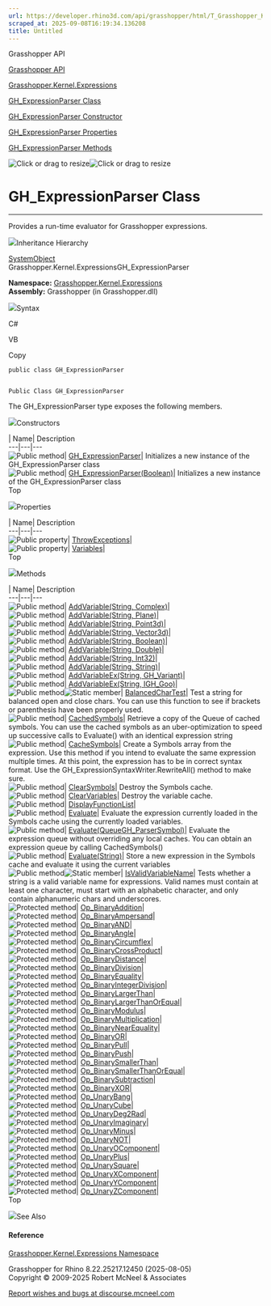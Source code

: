 ```yaml
---
url: https://developer.rhino3d.com/api/grasshopper/html/T_Grasshopper_Kernel_Expressions_GH_ExpressionParser.htm
scraped_at: 2025-09-08T16:19:34.136208
title: Untitled
---
```


Grasshopper API

[Grasshopper API](../html/723c01da-9986-4db2-8f53-6f3a7494df75.htm
"Grasshopper API")

[Grasshopper.Kernel.Expressions](../html/N_Grasshopper_Kernel_Expressions.htm
"Grasshopper.Kernel.Expressions")

[GH_ExpressionParser
Class](../html/T_Grasshopper_Kernel_Expressions_GH_ExpressionParser.htm
"GH_ExpressionParser Class")

[GH_ExpressionParser Constructor
](../html/Overload_Grasshopper_Kernel_Expressions_GH_ExpressionParser__ctor.htm
"GH_ExpressionParser Constructor ")

[GH_ExpressionParser
Properties](../html/Properties_T_Grasshopper_Kernel_Expressions_GH_ExpressionParser.htm
"GH_ExpressionParser Properties")

[GH_ExpressionParser
Methods](../html/Methods_T_Grasshopper_Kernel_Expressions_GH_ExpressionParser.htm
"GH_ExpressionParser Methods")

![Click or drag to resize](../icons/TocOpen.gif)![Click or drag to
resize](../icons/TocClose.gif)

# GH_ExpressionParser Class  
  
---  
  
Provides a run-time evaluator for Grasshopper expressions.

![](../icons/SectionExpanded.png)Inheritance Hierarchy

[SystemObject](https://docs.microsoft.com/dotnet/api/system.object)  
Grasshopper.Kernel.ExpressionsGH_ExpressionParser  

**Namespace:**
[Grasshopper.Kernel.Expressions](N_Grasshopper_Kernel_Expressions.htm)  
**Assembly:** Grasshopper (in Grasshopper.dll)

![](../icons/SectionExpanded.png)Syntax

C#

VB

Copy

    
    
    public class GH_ExpressionParser
    
    
    Public Class GH_ExpressionParser

The GH_ExpressionParser type exposes the following members.

![](../icons/SectionExpanded.png)Constructors

| Name| Description  
---|---|---  
![Public method](../icons/pubmethod.gif)|
[GH_ExpressionParser](M_Grasshopper_Kernel_Expressions_GH_ExpressionParser__ctor.htm)|
Initializes a new instance of the GH_ExpressionParser class  
![Public method](../icons/pubmethod.gif)|
[GH_ExpressionParser(Boolean)](M_Grasshopper_Kernel_Expressions_GH_ExpressionParser__ctor_1.htm)|
Initializes a new instance of the GH_ExpressionParser class  
Top

![](../icons/SectionExpanded.png)Properties

| Name| Description  
---|---|---  
![Public property](../icons/pubproperty.gif)|
[ThrowExceptions](P_Grasshopper_Kernel_Expressions_GH_ExpressionParser_ThrowExceptions.htm)|  
![Public property](../icons/pubproperty.gif)|
[Variables](P_Grasshopper_Kernel_Expressions_GH_ExpressionParser_Variables.htm)|  
Top

![](../icons/SectionExpanded.png)Methods

| Name| Description  
---|---|---  
![Public method](../icons/pubmethod.gif)| [AddVariable(String,
Complex)](M_Grasshopper_Kernel_Expressions_GH_ExpressionParser_AddVariable.htm)|  
![Public method](../icons/pubmethod.gif)| [AddVariable(String,
Plane)](M_Grasshopper_Kernel_Expressions_GH_ExpressionParser_AddVariable_1.htm)|  
![Public method](../icons/pubmethod.gif)| [AddVariable(String,
Point3d)](M_Grasshopper_Kernel_Expressions_GH_ExpressionParser_AddVariable_2.htm)|  
![Public method](../icons/pubmethod.gif)| [AddVariable(String,
Vector3d)](M_Grasshopper_Kernel_Expressions_GH_ExpressionParser_AddVariable_3.htm)|  
![Public method](../icons/pubmethod.gif)| [AddVariable(String,
Boolean)](M_Grasshopper_Kernel_Expressions_GH_ExpressionParser_AddVariable_4.htm)|  
![Public method](../icons/pubmethod.gif)| [AddVariable(String,
Double)](M_Grasshopper_Kernel_Expressions_GH_ExpressionParser_AddVariable_5.htm)|  
![Public method](../icons/pubmethod.gif)| [AddVariable(String,
Int32)](M_Grasshopper_Kernel_Expressions_GH_ExpressionParser_AddVariable_6.htm)|  
![Public method](../icons/pubmethod.gif)| [AddVariable(String,
String)](M_Grasshopper_Kernel_Expressions_GH_ExpressionParser_AddVariable_7.htm)|  
![Public method](../icons/pubmethod.gif)| [AddVariableEx(String,
GH_Variant)](M_Grasshopper_Kernel_Expressions_GH_ExpressionParser_AddVariableEx.htm)|  
![Public method](../icons/pubmethod.gif)| [AddVariableEx(String,
IGH_Goo)](M_Grasshopper_Kernel_Expressions_GH_ExpressionParser_AddVariableEx_1.htm)|  
![Public method](../icons/pubmethod.gif)![Static member](../icons/static.gif)|
[BalancedCharTest](M_Grasshopper_Kernel_Expressions_GH_ExpressionParser_BalancedCharTest.htm)|
Test a string for balanced open and close chars. You can use this function to
see if brackets or parenthesis have been properly used.  
![Public method](../icons/pubmethod.gif)|
[CachedSymbols](M_Grasshopper_Kernel_Expressions_GH_ExpressionParser_CachedSymbols.htm)|
Retrieve a copy of the Queue of cached symbols. You can use the cached symbols
as an uber-optimization to speed up successive calls to Evaluate() with an
identical expression string  
![Public method](../icons/pubmethod.gif)|
[CacheSymbols](M_Grasshopper_Kernel_Expressions_GH_ExpressionParser_CacheSymbols.htm)|
Create a Symbols array from the expression. Use this method if you intend to
evaluate the same expression multiple times. At this point, the expression has
to be in correct syntax format. Use the GH_ExpressionSyntaxWriter.RewriteAll()
method to make sure.  
![Public method](../icons/pubmethod.gif)|
[ClearSymbols](M_Grasshopper_Kernel_Expressions_GH_ExpressionParser_ClearSymbols.htm)|
Destroy the Symbols cache.  
![Public method](../icons/pubmethod.gif)|
[ClearVariables](M_Grasshopper_Kernel_Expressions_GH_ExpressionParser_ClearVariables.htm)|
Destroy the variable cache.  
![Public method](../icons/pubmethod.gif)|
[DisplayFunctionList](M_Grasshopper_Kernel_Expressions_GH_ExpressionParser_DisplayFunctionList.htm)|  
![Public method](../icons/pubmethod.gif)|
[Evaluate](M_Grasshopper_Kernel_Expressions_GH_ExpressionParser_Evaluate.htm)|
Evaluate the expression currently loaded in the Symbols cache using the
currently loaded variables.  
![Public method](../icons/pubmethod.gif)|
[Evaluate(QueueGH_ParserSymbol)](M_Grasshopper_Kernel_Expressions_GH_ExpressionParser_Evaluate_1.htm)|
Evaluate the expression queue without overriding any local caches. You can
obtain an expression queue by calling CachedSymbols()  
![Public method](../icons/pubmethod.gif)|
[Evaluate(String)](M_Grasshopper_Kernel_Expressions_GH_ExpressionParser_Evaluate_2.htm)|
Store a new expression in the Symbols cache and evaluate it using the current
variables  
![Public method](../icons/pubmethod.gif)![Static member](../icons/static.gif)|
[IsValidVariableName](M_Grasshopper_Kernel_Expressions_GH_ExpressionParser_IsValidVariableName.htm)|
Tests whether a string is a valid variable name for expressions. Valid names
must contain at least one character, must start with an alphabetic character,
and only contain alphanumeric chars and underscores.  
![Protected method](../icons/protmethod.gif)|
[Op_BinaryAddition](M_Grasshopper_Kernel_Expressions_GH_ExpressionParser_Op_BinaryAddition.htm)|  
![Protected method](../icons/protmethod.gif)|
[Op_BinaryAmpersand](M_Grasshopper_Kernel_Expressions_GH_ExpressionParser_Op_BinaryAmpersand.htm)|  
![Protected method](../icons/protmethod.gif)|
[Op_BinaryAND](M_Grasshopper_Kernel_Expressions_GH_ExpressionParser_Op_BinaryAND.htm)|  
![Protected method](../icons/protmethod.gif)|
[Op_BinaryAngle](M_Grasshopper_Kernel_Expressions_GH_ExpressionParser_Op_BinaryAngle.htm)|  
![Protected method](../icons/protmethod.gif)|
[Op_BinaryCircumflex](M_Grasshopper_Kernel_Expressions_GH_ExpressionParser_Op_BinaryCircumflex.htm)|  
![Protected method](../icons/protmethod.gif)|
[Op_BinaryCrossProduct](M_Grasshopper_Kernel_Expressions_GH_ExpressionParser_Op_BinaryCrossProduct.htm)|  
![Protected method](../icons/protmethod.gif)|
[Op_BinaryDistance](M_Grasshopper_Kernel_Expressions_GH_ExpressionParser_Op_BinaryDistance.htm)|  
![Protected method](../icons/protmethod.gif)|
[Op_BinaryDivision](M_Grasshopper_Kernel_Expressions_GH_ExpressionParser_Op_BinaryDivision.htm)|  
![Protected method](../icons/protmethod.gif)|
[Op_BinaryEquality](M_Grasshopper_Kernel_Expressions_GH_ExpressionParser_Op_BinaryEquality.htm)|  
![Protected method](../icons/protmethod.gif)|
[Op_BinaryIntegerDivision](M_Grasshopper_Kernel_Expressions_GH_ExpressionParser_Op_BinaryIntegerDivision.htm)|  
![Protected method](../icons/protmethod.gif)|
[Op_BinaryLargerThan](M_Grasshopper_Kernel_Expressions_GH_ExpressionParser_Op_BinaryLargerThan.htm)|  
![Protected method](../icons/protmethod.gif)|
[Op_BinaryLargerThanOrEqual](M_Grasshopper_Kernel_Expressions_GH_ExpressionParser_Op_BinaryLargerThanOrEqual.htm)|  
![Protected method](../icons/protmethod.gif)|
[Op_BinaryModulus](M_Grasshopper_Kernel_Expressions_GH_ExpressionParser_Op_BinaryModulus.htm)|  
![Protected method](../icons/protmethod.gif)|
[Op_BinaryMultiplication](M_Grasshopper_Kernel_Expressions_GH_ExpressionParser_Op_BinaryMultiplication.htm)|  
![Protected method](../icons/protmethod.gif)|
[Op_BinaryNearEquality](M_Grasshopper_Kernel_Expressions_GH_ExpressionParser_Op_BinaryNearEquality.htm)|  
![Protected method](../icons/protmethod.gif)|
[Op_BinaryOR](M_Grasshopper_Kernel_Expressions_GH_ExpressionParser_Op_BinaryOR.htm)|  
![Protected method](../icons/protmethod.gif)|
[Op_BinaryPull](M_Grasshopper_Kernel_Expressions_GH_ExpressionParser_Op_BinaryPull.htm)|  
![Protected method](../icons/protmethod.gif)|
[Op_BinaryPush](M_Grasshopper_Kernel_Expressions_GH_ExpressionParser_Op_BinaryPush.htm)|  
![Protected method](../icons/protmethod.gif)|
[Op_BinarySmallerThan](M_Grasshopper_Kernel_Expressions_GH_ExpressionParser_Op_BinarySmallerThan.htm)|  
![Protected method](../icons/protmethod.gif)|
[Op_BinarySmallerThanOrEqual](M_Grasshopper_Kernel_Expressions_GH_ExpressionParser_Op_BinarySmallerThanOrEqual.htm)|  
![Protected method](../icons/protmethod.gif)|
[Op_BinarySubtraction](M_Grasshopper_Kernel_Expressions_GH_ExpressionParser_Op_BinarySubtraction.htm)|  
![Protected method](../icons/protmethod.gif)|
[Op_BinaryXOR](M_Grasshopper_Kernel_Expressions_GH_ExpressionParser_Op_BinaryXOR.htm)|  
![Protected method](../icons/protmethod.gif)|
[Op_UnaryBang](M_Grasshopper_Kernel_Expressions_GH_ExpressionParser_Op_UnaryBang.htm)|  
![Protected method](../icons/protmethod.gif)|
[Op_UnaryCube](M_Grasshopper_Kernel_Expressions_GH_ExpressionParser_Op_UnaryCube.htm)|  
![Protected method](../icons/protmethod.gif)|
[Op_UnaryDeg2Rad](M_Grasshopper_Kernel_Expressions_GH_ExpressionParser_Op_UnaryDeg2Rad.htm)|  
![Protected method](../icons/protmethod.gif)|
[Op_UnaryImaginary](M_Grasshopper_Kernel_Expressions_GH_ExpressionParser_Op_UnaryImaginary.htm)|  
![Protected method](../icons/protmethod.gif)|
[Op_UnaryMinus](M_Grasshopper_Kernel_Expressions_GH_ExpressionParser_Op_UnaryMinus.htm)|  
![Protected method](../icons/protmethod.gif)|
[Op_UnaryNOT](M_Grasshopper_Kernel_Expressions_GH_ExpressionParser_Op_UnaryNOT.htm)|  
![Protected method](../icons/protmethod.gif)|
[Op_UnaryOComponent](M_Grasshopper_Kernel_Expressions_GH_ExpressionParser_Op_UnaryOComponent.htm)|  
![Protected method](../icons/protmethod.gif)|
[Op_UnaryPlus](M_Grasshopper_Kernel_Expressions_GH_ExpressionParser_Op_UnaryPlus.htm)|  
![Protected method](../icons/protmethod.gif)|
[Op_UnarySquare](M_Grasshopper_Kernel_Expressions_GH_ExpressionParser_Op_UnarySquare.htm)|  
![Protected method](../icons/protmethod.gif)|
[Op_UnaryXComponent](M_Grasshopper_Kernel_Expressions_GH_ExpressionParser_Op_UnaryXComponent.htm)|  
![Protected method](../icons/protmethod.gif)|
[Op_UnaryYComponent](M_Grasshopper_Kernel_Expressions_GH_ExpressionParser_Op_UnaryYComponent.htm)|  
![Protected method](../icons/protmethod.gif)|
[Op_UnaryZComponent](M_Grasshopper_Kernel_Expressions_GH_ExpressionParser_Op_UnaryZComponent.htm)|  
Top

![](../icons/SectionExpanded.png)See Also

#### Reference

[Grasshopper.Kernel.Expressions
Namespace](N_Grasshopper_Kernel_Expressions.htm)

Grasshopper for Rhino 8.22.25217.12450 (2025-08-05)  
Copyright © 2009-2025 Robert McNeel & Associates

[Report wishes and bugs at
discourse.mcneel.com](https://discourse.mcneel.com/c/grasshopper)

